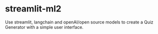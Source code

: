 # streamlit-ml2

Use streamlit, langchain and openAI/open source models to create a Quiz Generator with a simple user interface.
